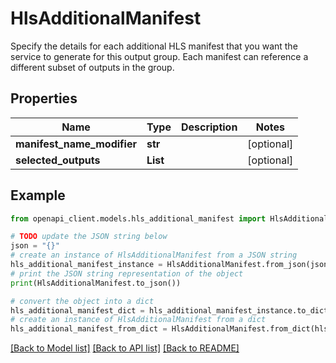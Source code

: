 # HlsAdditionalManifest

Specify the details for each additional HLS manifest that you want the service to generate for this output group. Each manifest can reference a different subset of outputs in the group.

## Properties

Name | Type | Description | Notes
------------ | ------------- | ------------- | -------------
**manifest_name_modifier** | **str** |  | [optional] 
**selected_outputs** | **List** |  | [optional] 

## Example

```python
from openapi_client.models.hls_additional_manifest import HlsAdditionalManifest

# TODO update the JSON string below
json = "{}"
# create an instance of HlsAdditionalManifest from a JSON string
hls_additional_manifest_instance = HlsAdditionalManifest.from_json(json)
# print the JSON string representation of the object
print(HlsAdditionalManifest.to_json())

# convert the object into a dict
hls_additional_manifest_dict = hls_additional_manifest_instance.to_dict()
# create an instance of HlsAdditionalManifest from a dict
hls_additional_manifest_from_dict = HlsAdditionalManifest.from_dict(hls_additional_manifest_dict)
```
[[Back to Model list]](../README.md#documentation-for-models) [[Back to API list]](../README.md#documentation-for-api-endpoints) [[Back to README]](../README.md)


